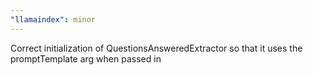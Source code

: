 ```yaml
---
"llamaindex": minor
---
```


Correct initialization of QuestionsAnsweredExtractor so that it uses the promptTemplate arg when passed in
